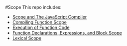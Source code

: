 #Scope
This repo includes:

- [Scope and The JavaScript Compiler](./basics.md)
- [Compiling Function Scope](./executing_function_code.md)
- [Execution of Function Code](./scope_execution_example.md)
- [Function Declarations, Expressions, and Block Scope](./functions_continued.md)
- [Lexical Scope](./lexical_scope.md)